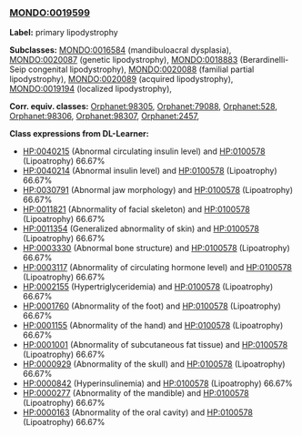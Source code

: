 
### [MONDO:0019599](http://purl.obolibrary.org/obo/MONDO_0019599)
**Label:** primary lipodystrophy

**Subclasses:** [MONDO:0016584](http://purl.obolibrary.org/obo/MONDO_0016584) (mandibuloacral dysplasia), [MONDO:0020087](http://purl.obolibrary.org/obo/MONDO_0020087) (genetic lipodystrophy), [MONDO:0018883](http://purl.obolibrary.org/obo/MONDO_0018883) (Berardinelli-Seip congenital lipodystrophy), [MONDO:0020088](http://purl.obolibrary.org/obo/MONDO_0020088) (familial partial lipodystrophy), [MONDO:0020089](http://purl.obolibrary.org/obo/MONDO_0020089) (acquired lipodystrophy), [MONDO:0019194](http://purl.obolibrary.org/obo/MONDO_0019194) (localized lipodystrophy), 

**Corr. equiv. classes:** [Orphanet:98305](http://www.orpha.net/ORDO/Orphanet_98305), [Orphanet:79088](http://www.orpha.net/ORDO/Orphanet_79088), [Orphanet:528](http://www.orpha.net/ORDO/Orphanet_528), [Orphanet:98306](http://www.orpha.net/ORDO/Orphanet_98306), [Orphanet:98307](http://www.orpha.net/ORDO/Orphanet_98307), [Orphanet:2457](http://www.orpha.net/ORDO/Orphanet_2457), 

**Class expressions from DL-Learner:**

- [HP:0040215](http://purl.obolibrary.org/obo/HP_0040215) (Abnormal circulating insulin level) and [HP:0100578](http://purl.obolibrary.org/obo/HP_0100578) (Lipoatrophy) 66.67%
- [HP:0040214](http://purl.obolibrary.org/obo/HP_0040214) (Abnormal insulin level) and [HP:0100578](http://purl.obolibrary.org/obo/HP_0100578) (Lipoatrophy) 66.67%
- [HP:0030791](http://purl.obolibrary.org/obo/HP_0030791) (Abnormal jaw morphology) and [HP:0100578](http://purl.obolibrary.org/obo/HP_0100578) (Lipoatrophy) 66.67%
- [HP:0011821](http://purl.obolibrary.org/obo/HP_0011821) (Abnormality of facial skeleton) and [HP:0100578](http://purl.obolibrary.org/obo/HP_0100578) (Lipoatrophy) 66.67%
- [HP:0011354](http://purl.obolibrary.org/obo/HP_0011354) (Generalized abnormality of skin) and [HP:0100578](http://purl.obolibrary.org/obo/HP_0100578) (Lipoatrophy) 66.67%
- [HP:0003330](http://purl.obolibrary.org/obo/HP_0003330) (Abnormal bone structure) and [HP:0100578](http://purl.obolibrary.org/obo/HP_0100578) (Lipoatrophy) 66.67%
- [HP:0003117](http://purl.obolibrary.org/obo/HP_0003117) (Abnormality of circulating hormone level) and [HP:0100578](http://purl.obolibrary.org/obo/HP_0100578) (Lipoatrophy) 66.67%
- [HP:0002155](http://purl.obolibrary.org/obo/HP_0002155) (Hypertriglyceridemia) and [HP:0100578](http://purl.obolibrary.org/obo/HP_0100578) (Lipoatrophy) 66.67%
- [HP:0001760](http://purl.obolibrary.org/obo/HP_0001760) (Abnormality of the foot) and [HP:0100578](http://purl.obolibrary.org/obo/HP_0100578) (Lipoatrophy) 66.67%
- [HP:0001155](http://purl.obolibrary.org/obo/HP_0001155) (Abnormality of the hand) and [HP:0100578](http://purl.obolibrary.org/obo/HP_0100578) (Lipoatrophy) 66.67%
- [HP:0001001](http://purl.obolibrary.org/obo/HP_0001001) (Abnormality of subcutaneous fat tissue) and [HP:0100578](http://purl.obolibrary.org/obo/HP_0100578) (Lipoatrophy) 66.67%
- [HP:0000929](http://purl.obolibrary.org/obo/HP_0000929) (Abnormality of the skull) and [HP:0100578](http://purl.obolibrary.org/obo/HP_0100578) (Lipoatrophy) 66.67%
- [HP:0000842](http://purl.obolibrary.org/obo/HP_0000842) (Hyperinsulinemia) and [HP:0100578](http://purl.obolibrary.org/obo/HP_0100578) (Lipoatrophy) 66.67%
- [HP:0000277](http://purl.obolibrary.org/obo/HP_0000277) (Abnormality of the mandible) and [HP:0100578](http://purl.obolibrary.org/obo/HP_0100578) (Lipoatrophy) 66.67%
- [HP:0000163](http://purl.obolibrary.org/obo/HP_0000163) (Abnormality of the oral cavity) and [HP:0100578](http://purl.obolibrary.org/obo/HP_0100578) (Lipoatrophy) 66.67%


